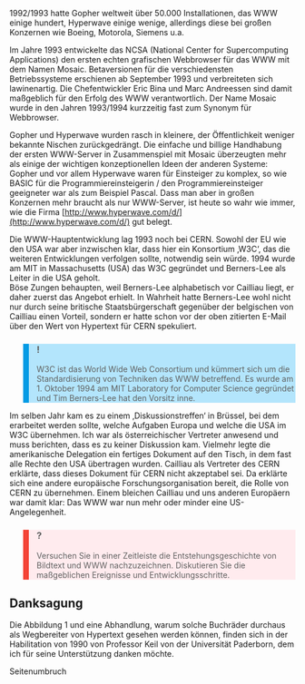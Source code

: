 <!-- filename: 04_Der_Durchbruch_des_WWW_und_wie_die_USA_die_Fuehrung_uebernehmen.md -->
<!-- title: Der Durchbruch des WWW und wie die USA die Führung übernehmen -->

1992/1993 hatte Gopher weltweit über 50.000 Installationen, das WWW einige hundert, Hyperwave einige wenige, allerdings diese bei großen Konzernen wie Boeing, Motorola, Siemens u.a.

Im Jahre 1993 entwickelte das NCSA (National Center for Supercomputing Applications) den ersten echten grafischen Webbrowser für das WWW mit dem Namen Mosaic. Betaversionen für die verschiedensten Betriebssysteme erschienen ab September 1993 und verbreiteten sich lawinenartig. Die Chefentwickler Eric Bina und Marc Andreessen sind damit maßgeblich für den Erfolg des WWW verantwortlich. Der Name Mosaic wurde in den Jahren 1993/1994 kurzzeitig fast zum Synonym für Webbrowser.

Gopher und Hyperwave wurden rasch in kleinere, der Öffentlichkeit weniger bekannte Nischen zurückgedrängt. Die einfache und billige Handhabung der ersten WWW-Server in Zusammenspiel mit Mosaic überzeugten mehr als einige der wichtigen konzeptionellen Ideen der anderen Systeme: Gopher und vor allem Hyperwave waren für Einsteiger zu komplex, so wie BASIC für die Programmiereinsteigerin / den Programmiereinsteiger geeigneter war als zum Beispiel Pascal. Dass man aber in großen Konzernen mehr braucht als nur WWW-Server, ist heute so wahr wie immer, wie die Firma [http://www.hyperwave.com/d/](http://www.hyperwave.com/d/) gut belegt.

Die WWW-Hauptentwicklung lag 1993 noch bei CERN. Sowohl der EU wie den USA war aber inzwischen klar, dass hier ein Konsortium ‚W3C‘, das die weiteren Entwicklungen verfolgen sollte, notwendig sein würde. 1994 wurde am MIT in Massachusetts (USA) das W3C gegründet und Berners-Lee als Leiter in die USA geholt.  
Böse Zungen behaupten, weil Berners-Lee alphabetisch vor Cailliau liegt, er daher zuerst das Angebot erhielt. In Wahrheit hatte Berners-Lee wohl nicht nur durch seine britische Staatsbürgerschaft gegenüber der belgischen von Cailliau einen Vorteil, sondern er hatte schon vor der oben zitierten E-Mail über den Wert von Hypertext für CERN spekuliert.

<blockquote style="background: #B3E5FC; border-left: 10px solid #039BE5">

### !

W3C ist das World Wide Web Consortium und kümmert sich um die Standardisierung von Techniken das WWW betreffend. Es wurde am 1. Oktober 1994 am MIT Laboratory for Computer Science gegründet und Tim Berners-Lee hat den Vorsitz inne.

</blockquote>

Im selben Jahr kam es zu einem ‚Diskussionstreffen‘ in Brüssel, bei dem erarbeitet werden sollte, welche Aufgaben Europa und welche die USA im W3C übernehmen. Ich war als österreichischer Vertreter anwesend und muss berichten, dass es zu keiner Diskussion kam. Vielmehr legte die amerikanische Delegation ein fertiges Dokument auf den Tisch, in dem fast alle Rechte den USA übertragen wurden. Cailliau als Vertreter des CERN erklärte, dass dieses Dokument für CERN nicht akzeptabel sei. Da erklärte sich eine andere europäische Forschungsorganisation bereit, die Rolle von CERN zu übernehmen. Einem bleichen Cailliau und uns anderen Europäern war damit klar: Das WWW war nun mehr oder minder eine US-Angelegenheit.

<blockquote style="background: #FFEBEE; border-left: 10px solid #F44336">

### ?

Versuchen Sie in einer Zeitleiste die Entstehungsgeschichte von Bildtext und WWW nachzuzeichnen. Diskutieren Sie die maßgeblichen Ereignisse und Entwicklungsschritte.

</blockquote>

## Danksagung

Die Abbildung 1 und eine Abhandlung, warum solche Buchräder durchaus als Wegbereiter von Hypertext gesehen werden können, finden sich in der Habilitation von 1990 von Professor Keil von der Universität Paderborn, dem ich für seine Unterstützung danken möchte.

Seitenumbruch

